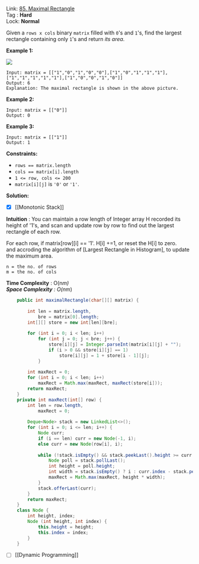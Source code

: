Link: [85. Maximal Rectangle](https://leetcode.com/problems/maximal-rectangle/) <br>
Tag : **Hard**<br>
Lock: **Normal**

Given a `rows x cols` binary `matrix` filled with `0`'s and `1`'s, find the largest rectangle containing only `1`'s and return _its area_.

**Example 1:**

![](https://assets.leetcode.com/uploads/2020/09/14/maximal.jpg)
```
Input: matrix = [["1","0","1","0","0"],["1","0","1","1","1"],["1","1","1","1","1"],["1","0","0","1","0"]]
Output: 6
Explanation: The maximal rectangle is shown in the above picture.
```

**Example 2:**
```
Input: matrix = [["0"]]
Output: 0
```

**Example 3:**
```
Input: matrix = [["1"]]
Output: 1
```

**Constraints:**
-   `rows == matrix.length`
-   `cols == matrix[i].length`
-   `1 <= row, cols <= 200`
-   `matrix[i][j]` is `'0'` or `'1'`.

**Solution:**

- [x] [[Monotonic Stack]]

**Intuition** :
You can maintain a row length of Integer array H recorded its height of '1's, and scan and update row by row to find out the largest rectangle of each row.

For each row, if matrix[row][i] == '1'. H[i] +=1, or reset the H[i] to zero.  
and accroding the algorithm of [Largest Rectangle in Histogram], to update the maximum area.

```
n = the no. of rows
m = the no. of cols
```
**Time Complexity** : O(n*m)<br>
**Space Complexity** : O(n*m)

```java
    public int maximalRectangle(char[][] matrix) {
        
        int len = matrix.length, 
            bre = matrix[0].length;
        int[][] store = new int[len][bre];  
        
        for (int i = 0; i < len; i++)
            for (int j = 0; j < bre; j++) {
                store[i][j] = Integer.parseInt(matrix[i][j] + "");
                if (i > 0 && store[i][j] == 1)
                    store[i][j] = 1 + store[i - 1][j];
            }
        
        int maxRect = 0;
        for (int i = 0; i < len; i++)
            maxRect = Math.max(maxRect, maxRect(store[i]));
        return maxRect;
    }
    private int maxRect(int[] row) {
        int len = row.length,
            maxRect = 0;
        
        Deque<Node> stack = new LinkedList<>();
        for (int i = 0; i <= len; i++) {
            Node curr;
            if (i == len) curr = new Node(-1, i);
            else curr = new Node(row[i], i);
            
            while (!stack.isEmpty() && stack.peekLast().height >= curr.height) {
                Node poll = stack.pollLast();
                int height = poll.height;
                int width = stack.isEmpty() ? i : curr.index - stack.peekLast().index - 1;
                maxRect = Math.max(maxRect, height * width);
            }
            stack.offerLast(curr);
        }
        return maxRect;
    }
    class Node {
        int height, index;
        Node (int height, int index) {
            this.height = height;
            this.index = index;
        }
    }
```


- [ ] [[Dynamic Programming]]
